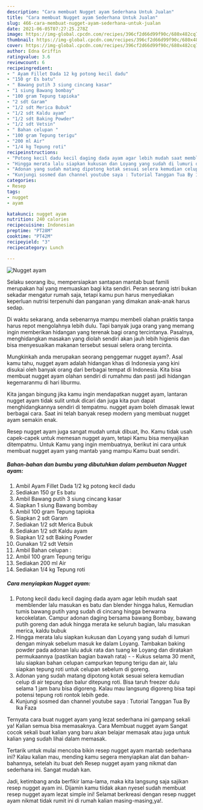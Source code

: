 ```yaml
---
description: "Cara membuat Nugget ayam Sederhana Untuk Jualan"
title: "Cara membuat Nugget ayam Sederhana Untuk Jualan"
slug: 466-cara-membuat-nugget-ayam-sederhana-untuk-jualan
date: 2021-06-05T07:27:25.278Z
image: https://img-global.cpcdn.com/recipes/396cf2d66d99f90c/680x482cq70/nugget-ayam-foto-resep-utama.jpg
thumbnail: https://img-global.cpcdn.com/recipes/396cf2d66d99f90c/680x482cq70/nugget-ayam-foto-resep-utama.jpg
cover: https://img-global.cpcdn.com/recipes/396cf2d66d99f90c/680x482cq70/nugget-ayam-foto-resep-utama.jpg
author: Edna Griffin
ratingvalue: 3.6
reviewcount: 6
recipeingredient:
- " Ayam Fillet Dada 12 kg potong kecil dadu"
- "150 gr Es batu"
- " Bawang putih 3 siung cincang kasar"
- "1 siung Bawang bombay"
- "100 gram Tepung tapioka"
- "2 sdt Garam"
- "1/2 sdt Merica Bubuk"
- "1/2 sdt Kaldu ayam"
- "1/2 sdt Baking Powder"
- "1/2 sdt Vetsin"
- " Bahan celupan "
- "100 gram Tepung terigu"
- "200 ml Air"
- "1/4 kg Tepung roti"
recipeinstructions:
- "Potong kecil dadu kecil daging dada ayam agar lebih mudah saat memblender lalu masukan es batu dan blender hingga halus, Kemudian tumis bawang putih yang sudah di cincang hingga berwarna kecokelatan. Campur adonan daging bersama bawang Bombay, bawang putih goreng dan aduk hingga merata ke seluruh bagian, lalu masukan merica, kaldu bubuk"
- "Hingga merata lalu siapkan kukusan dan Loyang yang sudah di lumuri dengan minyak sebelum masuk ke dalam Loyang. Tambakan baking powder pada adonan lalu aduk rata dan tuang ke Loyang dan diratakan permukaannya (pastikan bagian bawah rata)   Kukus selama 30 menit, lalu siapkan bahan celupan campurkan tepung terigu dan air, lalu siapkan tepung roti untuk celupan sebelum di goreng."
- "Adonan yang sudah matang dipotong kotak sesuai selera kemudian celup di air tepung dan balur ditepung roti. Bisa taruh freezer dulu selama 1 jam baru bisa digoreng. Kalau mau langsung digoreng bisa tapi potensi tepung roti rontok lebih gede."
- "Kunjungi sosmed dan channel youtube saya : Tutorial Tanggan Tua By Ika Faza"
categories:
- Resep
tags:
- nugget
- ayam

katakunci: nugget ayam 
nutrition: 240 calories
recipecuisine: Indonesian
preptime: "PT28M"
cooktime: "PT42M"
recipeyield: "3"
recipecategory: Lunch

---
```



![Nugget ayam](https://img-global.cpcdn.com/recipes/396cf2d66d99f90c/680x482cq70/nugget-ayam-foto-resep-utama.jpg)

Selaku seorang ibu, mempersiapkan santapan mantab buat famili merupakan hal yang memuaskan bagi kita sendiri. Peran seorang istri bukan sekadar mengatur rumah saja, tetapi kamu pun harus menyediakan keperluan nutrisi terpenuhi dan panganan yang dimakan anak-anak harus sedap.

Di waktu  sekarang, anda sebenarnya mampu membeli olahan praktis tanpa harus repot mengolahnya lebih dulu. Tapi banyak juga orang yang memang ingin memberikan hidangan yang terenak bagi orang tercintanya. Pasalnya, menghidangkan masakan yang diolah sendiri akan jauh lebih higienis dan bisa menyesuaikan makanan tersebut sesuai selera orang tercinta. 



Mungkinkah anda merupakan seorang penggemar nugget ayam?. Asal kamu tahu, nugget ayam adalah hidangan khas di Indonesia yang kini disukai oleh banyak orang dari berbagai tempat di Indonesia. Kita bisa membuat nugget ayam olahan sendiri di rumahmu dan pasti jadi hidangan kegemaranmu di hari liburmu.

Kita jangan bingung jika kamu ingin mendapatkan nugget ayam, lantaran nugget ayam tidak sulit untuk dicari dan juga kita pun dapat menghidangkannya sendiri di tempatmu. nugget ayam boleh dimasak lewat berbagai cara. Saat ini telah banyak resep modern yang membuat nugget ayam semakin enak.

Resep nugget ayam juga sangat mudah untuk dibuat, lho. Kamu tidak usah capek-capek untuk memesan nugget ayam, tetapi Kamu bisa menyajikan ditempatmu. Untuk Kamu yang ingin membuatnya, berikut ini cara untuk membuat nugget ayam yang mantab yang mampu Kamu buat sendiri.

<!--inarticleads1-->

##### Bahan-bahan dan bumbu yang dibutuhkan dalam pembuatan Nugget ayam:

1. Ambil  Ayam Fillet Dada 1/2 kg potong kecil dadu
1. Sediakan 150 gr Es batu
1. Ambil  Bawang putih 3 siung cincang kasar
1. Siapkan 1 siung Bawang bombay
1. Ambil 100 gram Tepung tapioka
1. Siapkan 2 sdt Garam
1. Sediakan 1/2 sdt Merica Bubuk
1. Sediakan 1/2 sdt Kaldu ayam
1. Siapkan 1/2 sdt Baking Powder
1. Gunakan 1/2 sdt Vetsin
1. Ambil  Bahan celupan :
1. Ambil 100 gram Tepung terigu
1. Sediakan 200 ml Air
1. Sediakan 1/4 kg Tepung roti




<!--inarticleads2-->

##### Cara menyiapkan Nugget ayam:

1. Potong kecil dadu kecil daging dada ayam agar lebih mudah saat memblender lalu masukan es batu dan blender hingga halus, Kemudian tumis bawang putih yang sudah di cincang hingga berwarna kecokelatan. Campur adonan daging bersama bawang Bombay, bawang putih goreng dan aduk hingga merata ke seluruh bagian, lalu masukan merica, kaldu bubuk
1. Hingga merata lalu siapkan kukusan dan Loyang yang sudah di lumuri dengan minyak sebelum masuk ke dalam Loyang. Tambakan baking powder pada adonan lalu aduk rata dan tuang ke Loyang dan diratakan permukaannya (pastikan bagian bawah rata)  -  - Kukus selama 30 menit, lalu siapkan bahan celupan campurkan tepung terigu dan air, lalu siapkan tepung roti untuk celupan sebelum di goreng.
1. Adonan yang sudah matang dipotong kotak sesuai selera kemudian celup di air tepung dan balur ditepung roti. Bisa taruh freezer dulu selama 1 jam baru bisa digoreng. Kalau mau langsung digoreng bisa tapi potensi tepung roti rontok lebih gede.
1. Kunjungi sosmed dan channel youtube saya : Tutorial Tanggan Tua By Ika Faza




Ternyata cara buat nugget ayam yang lezat sederhana ini gampang sekali ya! Kalian semua bisa memasaknya. Cara Membuat nugget ayam Sangat cocok sekali buat kalian yang baru akan belajar memasak atau juga untuk kalian yang sudah lihai dalam memasak.

Tertarik untuk mulai mencoba bikin resep nugget ayam mantab sederhana ini? Kalau kalian mau, mending kamu segera menyiapkan alat dan bahan-bahannya, setelah itu buat deh Resep nugget ayam yang nikmat dan sederhana ini. Sangat mudah kan. 

Jadi, ketimbang anda berfikir lama-lama, maka kita langsung saja sajikan resep nugget ayam ini. Dijamin kamu tiidak akan nyesel sudah membuat resep nugget ayam lezat simple ini! Selamat berkreasi dengan resep nugget ayam nikmat tidak rumit ini di rumah kalian masing-masing,ya!.

